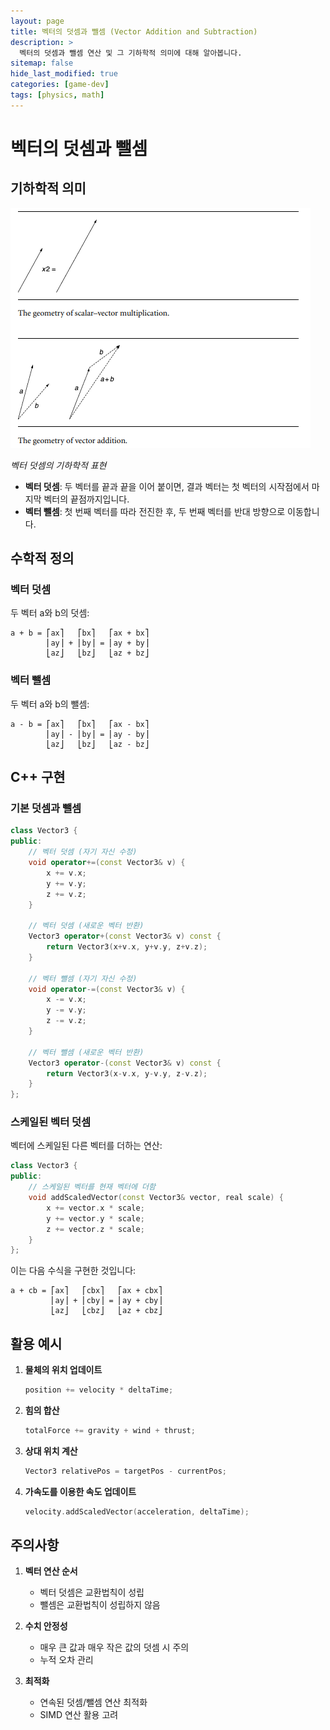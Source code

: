 ```yaml
---
layout: page
title: 벡터의 덧셈과 뺄셈 (Vector Addition and Subtraction)
description: >
  벡터의 덧셈과 뺄셈 연산 및 그 기하학적 의미에 대해 알아봅니다.
sitemap: false
hide_last_modified: true
categories: [game-dev]
tags: [physics, math]
---
```


# 벡터의 덧셈과 뺄셈 

## 기하학적 의미
![vector-addition](/assets/img/blog/gamedev/vector-addition.png)

_벡터 덧셈의 기하학적 표현_

- **벡터 덧셈**: 두 벡터를 끝과 끝을 이어 붙이면, 결과 벡터는 첫 벡터의 시작점에서 마지막 벡터의 끝점까지입니다.
- **벡터 뺄셈**: 첫 번째 벡터를 따라 전진한 후, 두 번째 벡터를 반대 방향으로 이동합니다.

## 수학적 정의

### 벡터 덧셈
두 벡터 a와 b의 덧셈:
```
a + b = ⎡ax⎤   ⎡bx⎤   ⎡ax + bx⎤
        ⎢ay⎥ + ⎢by⎥ = ⎢ay + by⎥
        ⎣az⎦   ⎣bz⎦   ⎣az + bz⎦
```

### 벡터 뺄셈
두 벡터 a와 b의 뺄셈:
```
a - b = ⎡ax⎤   ⎡bx⎤   ⎡ax - bx⎤
        ⎢ay⎥ - ⎢by⎥ = ⎢ay - by⎥
        ⎣az⎦   ⎣bz⎦   ⎣az - bz⎦
```

## C++ 구현

### 기본 덧셈과 뺄셈
```cpp
class Vector3 {
public:
    // 벡터 덧셈 (자기 자신 수정)
    void operator+=(const Vector3& v) {
        x += v.x;
        y += v.y;
        z += v.z;
    }

    // 벡터 덧셈 (새로운 벡터 반환)
    Vector3 operator+(const Vector3& v) const {
        return Vector3(x+v.x, y+v.y, z+v.z);
    }

    // 벡터 뺄셈 (자기 자신 수정)
    void operator-=(const Vector3& v) {
        x -= v.x;
        y -= v.y;
        z -= v.z;
    }

    // 벡터 뺄셈 (새로운 벡터 반환)
    Vector3 operator-(const Vector3& v) const {
        return Vector3(x-v.x, y-v.y, z-v.z);
    }
};
```

### 스케일된 벡터 덧셈
벡터에 스케일된 다른 벡터를 더하는 연산:
```cpp
class Vector3 {
public:
    // 스케일된 벡터를 현재 벡터에 더함
    void addScaledVector(const Vector3& vector, real scale) {
        x += vector.x * scale;
        y += vector.y * scale;
        z += vector.z * scale;
    }
};
```

이는 다음 수식을 구현한 것입니다:
```
a + cb = ⎡ax⎤   ⎡cbx⎤   ⎡ax + cbx⎤
         ⎢ay⎥ + ⎢cby⎥ = ⎢ay + cby⎥
         ⎣az⎦   ⎣cbz⎦   ⎣az + cbz⎦
```

## 활용 예시

1. **물체의 위치 업데이트**
   ```cpp
   position += velocity * deltaTime;
   ```

2. **힘의 합산**
   ```cpp
   totalForce += gravity + wind + thrust;
   ```

3. **상대 위치 계산**
   ```cpp
   Vector3 relativePos = targetPos - currentPos;
   ```

4. **가속도를 이용한 속도 업데이트**
   ```cpp
   velocity.addScaledVector(acceleration, deltaTime);
   ```

## 주의사항

1. **벡터 연산 순서**
   - 벡터 덧셈은 교환법칙이 성립
   - 뺄셈은 교환법칙이 성립하지 않음

2. **수치 안정성**
   - 매우 큰 값과 매우 작은 값의 덧셈 시 주의
   - 누적 오차 관리

3. **최적화**
   - 연속된 덧셈/뺄셈 연산 최적화
   - SIMD 연산 활용 고려 